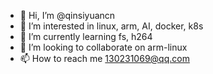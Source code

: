 - 👋 Hi, I’m @qinsiyuancn
- 👀 I’m interested in linux, arm, AI, docker, k8s
- 🌱 I’m currently learning fs, h264
- 💞️ I’m looking to collaborate on arm-linux
- 📫 How to reach me 130231069@qq.com
